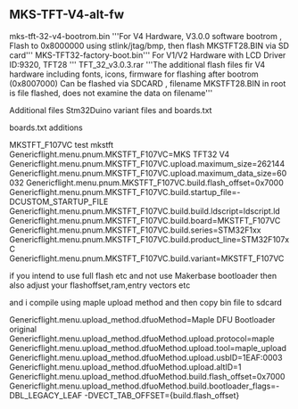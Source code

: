 ## MKS-TFT-V4-alt-fw

mks-tft-32-v4-bootrom.bin 
'''For V4 Hardware, V3.0.0 software bootrom , Flash to 0x8000000 using stlink/jtag/bmp, then flash MKSTFT28.BIN via SD card'''
MKS-TFT32-factory-boot.bin''' For V1/V2 Hardware with LCD Driver ID:9320, TFT28 '''
TFT_32_v3.0.3.rar '''The additional flash files fir V4 hardware including fonts, icons, firmware for flashing after bootrom (0x8007000)
Can be flashed via SDCARD , filename MKSTFT28.BIN in root is file flashed, does not examine the data on filename'''
						
Additional files
Stm32Duino variant files and boards.txt 

boards.txt additions

MKSTFT_F107VC test mkstft
Genericflight.menu.pnum.MKSTFT_F107VC=MKS TFT32 V4
Genericflight.menu.pnum.MKSTFT_F107VC.upload.maximum_size=262144
Genericflight.menu.pnum.MKSTFT_F107VC.upload.maximum_data_size=60032
Genericflight.menu.pnum.MKSTFT_F107VC.build.flash_offset=0x7000
Genericflight.menu.pnum.MKSTFT_F107VC.build.startup_file=-DCUSTOM_STARTUP_FILE
Genericflight.menu.pnum.MKSTFT_F107VC.build.build.ldscript=ldscript.ld
Genericflight.menu.pnum.MKSTFT_F107VC.build.board=MKSTFT_F107VC
Genericflight.menu.pnum.MKSTFT_F107VC.build.series=STM32F1xx
Genericflight.menu.pnum.MKSTFT_F107VC.build.product_line=STM32F107xC
Genericflight.menu.pnum.MKSTFT_F107VC.build.variant=MKSTFT_F107VC

if you intend to use full flash etc and not use Makerbase bootloader then also adjust your flashoffset,ram,entry vectors etc




and i compile using maple upload method and then copy bin file to sdcard

Genericflight.menu.upload_method.dfuoMethod=Maple DFU Bootloader original
Genericflight.menu.upload_method.dfuoMethod.upload.protocol=maple
Genericflight.menu.upload_method.dfuoMethod.upload.tool=maple_upload
Genericflight.menu.upload_method.dfuoMethod.upload.usbID=1EAF:0003
Genericflight.menu.upload_method.dfuoMethod.upload.altID=1
Genericflight.menu.upload_method.dfuoMethod.build.flash_offset=0x7000
Genericflight.menu.upload_method.dfuoMethod.build.bootloader_flags=-DBL_LEGACY_LEAF -DVECT_TAB_OFFSET={build.flash_offset}
